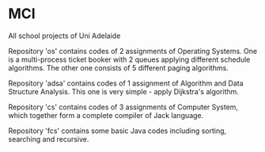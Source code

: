 # MCI
All school projects of Uni Adelaide

Repository 'os' contains codes of 2 assignments of Operating Systems.
One is a multi-process ticket booker with 2 queues applying different schedule algorithms.
The other one consists of 5 different paging algorithms.

Repository 'adsa' contains codes of 1 assignment of Algorithm and Data Structure Analysis.
This one is very simple - apply Dijkstra's algorithm.

Repository 'cs' contains codes of 3 assignments of Computer System, which together form a complete compiler of Jack language.

Repository 'fcs' contains some basic Java codes including sorting, searching and recursive.
